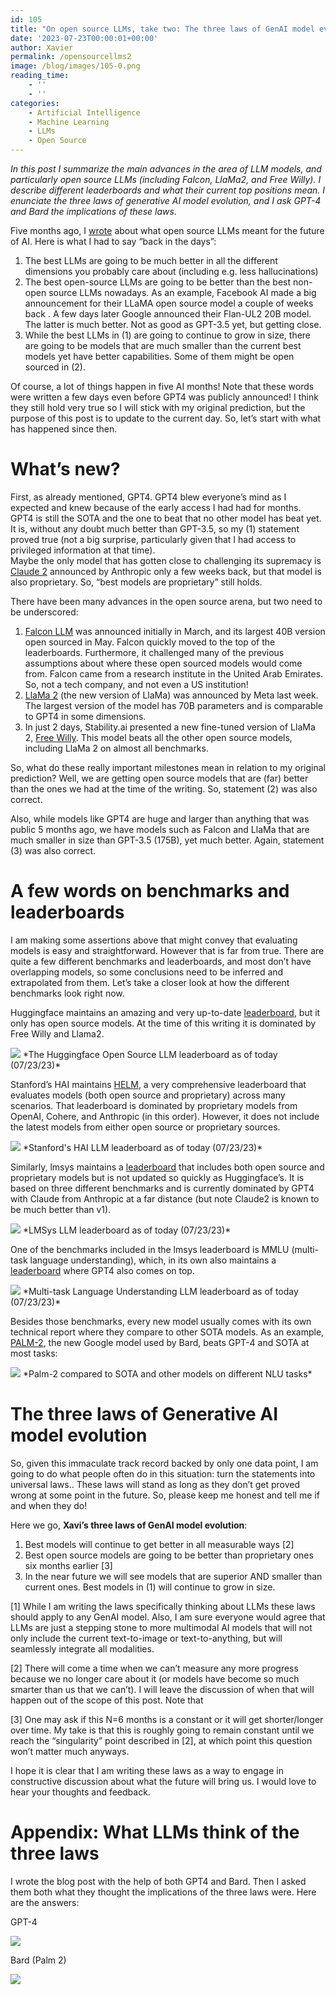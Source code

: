```yaml
---
id: 105
title: "On open source LLMs, take two: The three laws of GenAI model evolution"
date: '2023-07-23T00:00:01+00:00'
author: Xavier
permalink: /opensourcellms2
image: /blog/images/105-0.png
reading_time:
    - ''
    - ''
categories:
    - Artificial Intelligence
    - Machine Learning
    - LLMs
    - Open Source
---
```


*In this post I summarize the main advances in the area of LLM models, and particularly open source LLMs (including Falcon, LlaMa2, and Free Willy). I describe different leaderboards and what their current top positions mean. 
I enunciate the three laws of generative AI model evolution, and I ask GPT-4 and Bard the implications of these laws.*

Five months ago, I [wrote](https://amatriain.net/blog/rlaif) about what open source LLMs meant for the future of AI. Here is what I had to say “back in the days”:

1. The best LLMs are going to be much better in all the different dimensions you probably care about (including e.g. less hallucinations)
2. The best open-source LLMs are going to be better than the best non-open source LLMs nowadays. As an example, Facebook AI made a big announcement for their LLaMA open source model a couple of weeks back . A few days later Google announced their Flan-UL2 20B model. The latter is much better. Not as good as GPT-3.5 yet, but getting close.
3. While the best LLMs in (1) are going to continue to grow in size, there are going to be models that are much smaller than the current best models yet have better capabilities. Some of them might be open sourced in (2).

Of course, a lot of things happen in five AI months! Note that these words were written a few days even before GPT4 was publicly announced! I think they still hold very true so I will stick with my original prediction, but the purpose of this post is to update to the current day. So, let’s start with what has happened since then.

# What’s new?

First, as already mentioned, GPT4. GPT4 blew everyone’s mind as I expected and knew because of the early access I had had for months. 
GPT4 is still the SOTA and the one to beat that no other model has beat yet. It is, without any doubt much better than GPT-3.5, 
so my (1) statement proved true (not a big surprise, particularly given that I had access to privileged information at that time).  
Maybe the only model that has gotten close to challenging its supremacy is [Claude 2](https://www.anthropic.com/index/claude-2) announced 
by Anthropic only a few weeks back, but that model is also proprietary. So, “best models are proprietary” still holds.

There have been many advances in the open source arena, but two need to be underscored:

1. [Falcon LLM](https://falconllm.tii.ae/) was announced initially in March, and its largest 40B version open sourced in May. Falcon quickly moved to the top of the leaderboards. Furthermore, it challenged many of the previous assumptions about where these open sourced models would come from. Falcon came from a research institute in the United Arab Emirates. So, not a tech company, and not even a US institution!
2. [LlaMa 2](https://ai.meta.com/llama/) (the new version of LlaMa) was announced by Meta last week. The largest version of the model has 70B parameters and is comparable to GPT4 in some dimensions.
3. In just 2 days, Stability.ai presented a new fine-tuned version of LlaMa 2, [Free Willy](https://stability.ai/blog/freewilly-large-instruction-fine-tuned-models). This model beats all the other open source models, including LlaMa 2 on almost all benchmarks.

So, what do these really important milestones mean in relation to my original prediction? Well, we are getting open source models that are (far) better than the ones we had at the time of the writing. So, statement (2) was also correct. 

Also, while models like GPT4 are huge and larger than anything that was public 5 months ago, we have models such as Falcon and LlaMa that are much smaller in size than GPT-3.5 (175B), yet much better. Again, statement (3) was also correct. 

# A few words on benchmarks and leaderboards

I am making some assertions above that might convey that evaluating models is easy and straightforward. However that is far from true. There are quite a few different 
benchmarks and leaderboards, and most don’t have overlapping models, so some conclusions need to be inferred and extrapolated from them. Let’s take a closer look at how 
the different benchmarks look right now.

Huggingface maintains an amazing and very up-to-date [leaderboard](https://huggingface.co/spaces/HuggingFaceH4/open_llm_leaderboard), but it only
has open source models. At the time of this writing it is dominated by Free Willy and Llama2.

<img src="/blog/images/105-0.png">
*The Huggingface Open Source LLM leaderboard as of today (07/23/23)*

Stanford’s HAI maintains [HELM](https://crfm.stanford.edu/helm/latest/?group=core_scenarios),  a very comprehensive leaderboard that evaluates models 
(both open source and proprietary) across many scenarios. That leaderboard is dominated by proprietary models from OpenAI, 
Cohere, and Anthropic (in this order). However, it does not include the latest models from either open source or proprietary sources.

<img src="/blog/images/105-1.png">
*Stanford's HAI LLM leaderboard as of today (07/23/23)*

Similarly, lmsys maintains a [leaderboard](https://chat.lmsys.org/?leaderboard) that includes both open source and proprietary models but is not updated 
so quickly as Huggingface’s. It is based on three different benchmarks and is currently dominated by GPT4 with Claude from Anthropic at a far distance 
(but note Claude2 is known to be much better than v1).

<img src="/blog/images/105-2.png">
*LMSys LLM leaderboard as of today (07/23/23)*

One of the benchmarks included in the lmsys leaderboard is MMLU (multi-task language understanding), which, in its own also maintains a 
[leaderboard](https://paperswithcode.com/sota/multi-task-language-understanding-on-mmlu) where GPT4 also comes on top.

<img src="/blog/images/105-3.png">
*Multi-task Language Understanding LLM leaderboard as of today (07/23/23)*

Besides those benchmarks, every new model usually comes with its own technical report where they compare to other SOTA models. As an example, 
[PALM-2](https://arxiv.org/abs/2305.10403), the new Google model used by Bard, beats GPT-4 and SOTA at most tasks:

<img src="/blog/images/105-4.png">
*Palm-2 compared to SOTA and other models on different NLU tasks*

# The three laws of Generative AI model evolution

So, given this immaculate track record backed by only one data point, I am going to do what people often do in this situation: turn the statements into universal laws.. These laws will stand as long as they don’t get proved wrong at some point in the future. So, please keep me honest and tell me if and when they do!

Here we go, **Xavi’s three laws of GenAI model evolution**:

1. Best models will continue to get better in all measurable ways [2]
2. Best open source models are going to be better than proprietary ones six months earlier [3]
3. In the near future we will see models that are superior AND smaller than current ones. Best models in (1) will continue to grow in size.

[1] While I am writing the laws specifically thinking about LLMs these laws should apply to any GenAI model. Also, I am sure everyone would agree that LLMs are just a stepping stone to more multimodal AI models that will not only include the current text-to-image or text-to-anything, but will seamlessly integrate all modalities.

[2] There will come a time when we can’t measure any more progress because we no longer care about it (or models have become so much smarter than us that we can’t). I will leave the discussion of when that will happen out of the scope of this post. Note that 

[3] One may ask if this N=6 months is a constant or it will get shorter/longer over time. My take is that this is roughly going to remain constant until we reach the “singularity” point described in [2], at which point this question won’t matter much anyways.


I hope it is clear that I am writing these laws as a way to engage in constructive discussion about what the future will bring us. I would love to hear your thoughts and feedback.

# Appendix: What LLMs think of the three laws

I wrote the blog post with the help of both GPT4 and Bard. Then I asked them both what they thought the implications of the three laws were. Here are the answers:

GPT-4

<img src="/blog/images/105-5.png">

Bard (Palm 2)

<img src="/blog/images/105-6.png">



